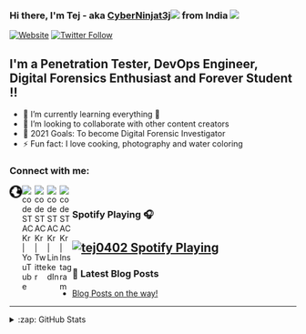 ### Hi there, I'm Tej - aka [CyberNinjat3j][website]<img src="https://media.giphy.com/media/hvRJCLFzcasrR4ia7z/giphy.gif" width="25px"> from India <img src="https://media.giphy.com/media/QsgF8ZcGwwZjUOJf3d/giphy.gif" width="25px">

[![Website](https://img.shields.io/website?label=tejkumar.in&style=for-the-badge&url=https%3A%2F%2Fcodestackr.com)](http://tejkumar.in)
[![Twitter Follow](https://img.shields.io/twitter/follow/CyberT3j?color=1DA1F2&logo=twitter&style=for-the-badge)](https://twitter.com/intent/follow?original_referer=https%3A%2F%2Fgithub.com%2Ftej0402&screen_name=CyberNinjaT3j)

## I'm a Penetration Tester, DevOps Engineer, Digital Forensics Enthusiast and Forever Student !!

- 🌱 I’m currently learning everything 🤣
- 👯 I’m looking to collaborate with other content creators
- 🥅 2021 Goals: To become Digital Forensic Investigator
- ⚡ Fun fact: I love cooking, photography and water coloring

### Connect with me:

[<img align="left" alt="codeSTACKr.com" width="22px" src="https://raw.githubusercontent.com/iconic/open-iconic/master/svg/globe.svg" />][website]
[<img align="left" alt="codeSTACKr | YouTube" width="22px" src="https://cdn.jsdelivr.net/npm/simple-icons@v3/icons/youtube.svg" />][youtube]
[<img align="left" alt="codeSTACKr | Twitter" width="22px" src="https://cdn.jsdelivr.net/npm/simple-icons@v3/icons/twitter.svg" />][twitter]
[<img align="left" alt="codeSTACKr | LinkedIn" width="22px" src="https://cdn.jsdelivr.net/npm/simple-icons@v3/icons/linkedin.svg" />][linkedin]
[<img align="left" alt="codeSTACKr | Instagram" width="22px" src="https://cdn.jsdelivr.net/npm/simple-icons@v3/icons/instagram.svg" />][instagram]

<br />

<!-- --- -->

<!--### 📺 Latest YouTube Videos

<!-- YOUTUBE:START -->
<!-- - [YouTube Rewind 2020 - Web Dev Edition!](https://www.youtube.com/watch?v=F9ON_E6-y1E)
- ["Glassmorphism" Frosted Glass Credit Card Form with Validation | HTML, CSS, JavaScript](https://www.youtube.com/watch?v=jEa9YyRqE1U)
- [STOP Declaring IDs!?! JavaScript Global Variables Best Practices](https://www.youtube.com/watch?v=cve1gYV7jWk)
- [This is ALL you NEED to Become a Web Developer Today (2021)](https://www.youtube.com/watch?v=LTwFX-hitQo)
- [Top VS Code Updates | Last 2020 Update | v1.52 Released!! | Tips & Tricks 2020](https://www.youtube.com/watch?v=dgOu1Y9xl5k)
<!-- YOUTUBE:END 

➡️ [more videos...](https://youtube.com/codestackr) -->


### Spotify Playing 🎧

[<img src="https://novatorem.tej0402.vercel.app/api/spotify" alt="tej0402 Spotify Playing" width="350" />](https://open.spotify.com/user/31bnau7ajkzl7z5bmuoi7r4u4xta)
---

### 📕 Latest Blog Posts

<!-- BLOG-POST-LIST:START -->
 - [Blog Posts on the way!](http://blog.tejkumar.in)
<!-- - [Microinteractions: Password Validation Animation](https://dev.to/codestackr/microinteractions-password-validation-animation-5629)
- [Notion + YouTube - A Powerful Combination for Productivity](https://dev.to/codestackr/notion-youtube-a-powerful-combination-for-productivity-1def)
- [Regular Expressions (RegEx) Crash Course](https://dev.to/codestackr/regular-expressions-regex-crash-course-248n)
- [Emmet Part 2 - Advanced](https://dev.to/codestackr/emmet-part-2-advanced-4c65)
- [Deno 1.0 Released! (Easy) REST API Example](https://dev.to/codestackr/deno-1-0-released-easy-rest-api-example-2fbl)
<!-- BLOG-POST-LIST:END

➡️ [more blog posts...](https://codestackr.com) -->
---


<details>
  <summary>:zap: GitHub Stats</summary>

  <img align="left" alt="tej0402's GitHub Stats" src="https://github-readme-stats.tej0402.vercel.app/api?username=tej0402&show_icons=true&theme=dark" />

</details>

[website]: http://tejkumar.in
[course]: http://#
[twitter]: https://twitter.com/CyberT3j
[youtube]: https://youtube.com/#
[instagram]: https://instagram.com/iamtejkumar
[linkedin]: https://linkedin.com/in/iamtejkumar
[webdevplaylist]: https://www.youtube.com/playlist?list=#
[jsplaylist]: https://www.youtube.com/playlist?list=#
[cssplaylist]: https://www.youtube.com/playlist?list=#
[reactplaylist]: https://www.youtube.com/playlist?list=#